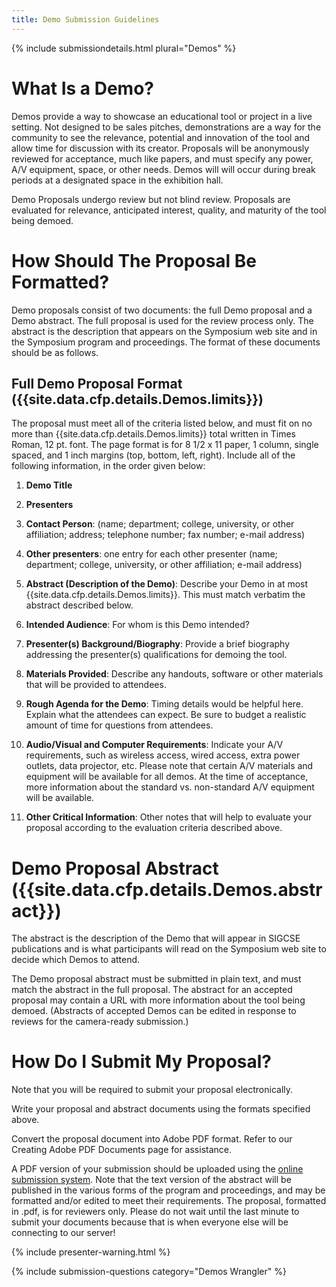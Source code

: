 ```yaml
---
title: Demo Submission Guidelines
---
```


{% include submissiondetails.html plural="Demos" %}

# What Is a Demo?

Demos provide a way to showcase an educational tool or project in a live 
setting. Not designed to be sales pitches, demonstrations are a way for 
the community to see the relevance, potential and innovation of the tool 
and allow time for discussion with its creator. Proposals will be 
anonymously reviewed for acceptance, much like papers, and must specify 
any power, A/V equipment, space, or other needs. Demos will will occur 
during break periods at a designated space in the exhibition hall.

Demo Proposals undergo review but not blind review. Proposals are 
evaluated for relevance, anticipated interest, quality, and maturity of 
the tool being demoed.

# How Should The Proposal Be Formatted?

Demo proposals consist of two documents: the full Demo proposal and a 
Demo abstract. The full proposal is used for the review process only. 
The abstract is the description that appears on the Symposium web site 
and in the Symposium program and proceedings. The format of these 
documents should be as follows.

## Full Demo Proposal Format ({{site.data.cfp.details.Demos.limits}})

The proposal must meet all of the criteria listed below, and must fit on 
no more than {{site.data.cfp.details.Demos.limits}} total written in Times Roman, 12 pt. font. The 
page format is for 8 1/2 x 11 paper, 1 column, single spaced, and 1 inch 
margins (top, bottom, left, right). Include all of the following 
information, in the order given below:

1. **Demo Title**

1. **Presenters**

1. **Contact Person**: (name; department; college, university, or other affiliation; address; telephone number; fax number; e-mail address)

1. **Other presenters**: one entry for each other presenter (name; department; college, university, or other affiliation; e-mail address)

1. **Abstract (Description of the Demo)**: Describe your Demo in at most {{site.data.cfp.details.Demos.limits}}. This must match verbatim the abstract described below.

1. **Intended Audience**: For whom is this Demo intended?

1. **Presenter(s) Background/Biography**: Provide a brief biography addressing the presenter(s) qualifications for demoing the tool.

1. **Materials Provided**: Describe any handouts, software or other materials that will be provided to attendees.

1. **Rough Agenda for the Demo**: Timing details would be helpful here. Explain what the attendees can expect.  Be sure to budget a realistic amount of time for questions from attendees.

1. **Audio/Visual and Computer Requirements**: Indicate your A/V requirements, such as wireless access, wired access, extra power outlets, data projector, etc. Please note that certain A/V materials and equipment will be available for all demos.  At the time of acceptance, more information about the standard vs. non-standard A/V equipment will be available.

1. **Other Critical Information**: Other notes that will help to evaluate your proposal according to the evaluation criteria described above.

# Demo Proposal Abstract ({{site.data.cfp.details.Demos.abstract}})

The abstract is the description of the Demo that will appear in SIGCSE 
publications and is what participants will read on the Symposium web 
site to decide which Demos to attend.

The Demo proposal abstract must be submitted in plain text, and must 
match the abstract in the full proposal. The abstract for an accepted 
proposal may contain a URL with more information about the tool being 
demoed. (Abstracts of accepted Demos can be edited in response to 
reviews for the camera-ready submission.)

# How Do I Submit My Proposal?

Note that you will be required to submit your proposal electronically.

Write your proposal and abstract documents using the formats specified 
above.

Convert the proposal document into Adobe PDF format. Refer to our 
Creating Adobe PDF Documents page for assistance.

A PDF version of your submission should be uploaded using the <a href="{{site.data.cfp.submissionurl}}">online submission system</a>. Note that the text version of the abstract will be published in the various forms of the program and proceedings, and may be formatted and/or edited to meet their requirements. The proposal, formatted in .pdf, is for reviewers only. Please do not wait until the last minute to submit your documents because that is when everyone else  will be connecting to our server!


{% include presenter-warning.html %}

{% include submission-questions category="Demos Wrangler" %}


